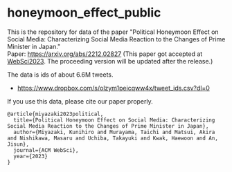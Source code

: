 # honeymoon_effect_public
This is the repository for data of the paper "Political Honeymoon Effect on Social Media: Characterizing Social Media Reaction to the Changes of Prime Minister in Japan."  
Paper: https://arxiv.org/abs/2212.02827 (This paper got accepted at [WebSci2023](https://websci23.webscience.org/). The proceeding version will be updated after the release.)

The data is ids of about 6.6M tweets.  
- https://www.dropbox.com/s/olzym1peicqww4x/tweet_ids.csv?dl=0

If you use this data, please cite our paper properly.
```
@article{miyazaki2023political,
  title={Political Honeymoon Effect on Social Media: Characterizing Social Media Reaction to the Changes of Prime Minister in Japan},
  author={Miyazaki, Kunihiro and Murayama, Taichi and Matsui, Akira and Nishikawa, Masaru and Uchiba, Takayuki and Kwak, Haewoon and An, Jisun},
  journal={ACM WebSci},
  year={2023}
}
```
